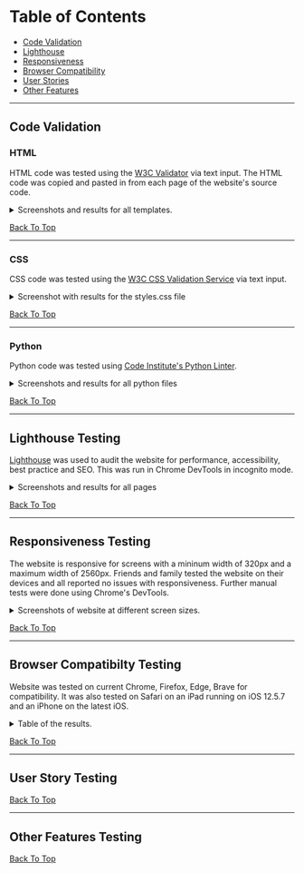 # Table of Contents

* [Code Validation](#code-validation)
* [Lighthouse](#lighthouse-testing)
* [Responsiveness](#responsiveness-testing)
* [Browser Compatibility](#browser-compatibilty-testing)
* [User Stories](#user-story-testing)
* [Other Features](#other-features-testing)

_____

## Code Validation

### HTML

HTML code was tested using the [W3C Validator](https://validator.w3.org/) via text input.  The HTML code was copied and pasted in from each page of the website's source code.

<details>
<summary>Screenshots and results for all templates.</summary>
<br>

**HOME**

![No Errors or Warnings to show](documentation/html-val-home.png)

**ABOUT**

![No Errors or Warnings to show](documentation/html-val-about.png)

**SERVICES**

![No Errors or Warnings to show](documentation/html-val-services.png)

**SIGNUP/REGISTER**

![No Errors or Warnings to show](documentation/html-val-signup.png)

**LOGIN**

![No Errors or Warnings to show](documentation/html-val-login.png)

**PROFILE**

![No Errors or Warnings to show](documentation/html-val-profile.png)

**LOGOUT**

![No Errors or Warnings to show](documentation/html-val-logout.png)

**APPOINTMENTS LIST**

![No Errors or Warnings to show](documentation/html-val-appts.png)

**APPOINTMENT CREATE**

![No Errors or Warnings to show](documentation/html-val-createappt.png)

**APPOINTMENT READ**

![No Errors or Warnings to show](documentation/html-val-viewappt.png)

**APPOINTMENT UPDATE**

![No Errors or Warnings to show](documentation/html-val-updateappt.png)

**APPOINTMENT DELETE**

![No Errors or Warnings to show](documentation/html-val-deleteappt.png)

**403**

![No Errors or Warnings to show](documentation/html-val-403.png)

**404**

![No Errors or Warnings to show](documentation/html-val-404.png)

</details>

[Back To Top](#table-of-contents)

_____

### CSS

CSS code was tested using the [W3C CSS Validation Service](https://jigsaw.w3.org/css-validator/) via text input. 

<details>
<summary>Screenshot with results for the styles.css file</summary>

**styles.css**

![No Error Found](documentation/css-val.png)

![15 Warnings](documentation/css-val-warnings.png)

* 12 warnings due to vendor extension prefixes.  The CSS file was run through [Autoprefixer CSS Online](https://autoprefixer.github.io/) for browser support.
* 3 warnings due to having the same `background-color` and `border-color` on the same element.  This is essential since I am overriding Bootstrap's button classes.  A solution to this would be to use different class names for my custom buttons but because of time constraints this was not implemented at this time. 

<br>

</details>

[Back To Top](#table-of-contents)

_____

### Python

Python code was tested using [Code Institute's Python Linter](https://pep8ci.herokuapp.com/).

<details>
<summary>Screenshots and results for all python files</summary>

Long lines in `settings.py` and `env.py` were cleared using `# noqa`. These were values by the Django generated AUTH_PASSWORD_VALIDATORS, the values for STATICFILES_STORAGE and DEFAULT_FILE_STORAGE and the values for DATABASE_URL and CLOUDINARY_URL in the `env.py` file which were giving errors when separated into two lines.

**tailors_thimble**

* settings.py

![All clear, no errors found](documentation/python-val-settings.py.png)

* urls.py

![All clear, no errors found](documentation/python-val-urls.py.png)

**users**

* admin.py

![All clear, no errors found](documentation/python-val-users_admin.py.png)

* apps.py

![All clear, no errors found](documentation/python-val-users_apps.py.png)

* forms.py

![All clear, no errors found](documentation/python-val-users_forms.py.png)

* models.py

![All clear, no errors found](documentation/python-val-users_models.py.png)

* signals.py

![All clear, no errors found](documentation/python-val-users_signals.py.png)

* views.py

![All clear, no errors found](documentation/python-val-users_views.py.png)

**tailoring**

* admin.py

![All clear, no errors found](documentation/python-val-tailoring_admin.py.png)

* constants.py

![All clear, no errors found](documentation/python-val-tailoring_constants.py.png)

* forms.py

![All clear, no errors found](documentation/python-val-tailoring_forms.py.png)

* models.py

![All clear, no errors found](documentation/python-val-tailoring_models.py.png)

* urls.py

![All clear, no errors found](documentation/python-val-tailoring_urls.py.png)

* views.py

![All clear, no errors found](documentation/python-val-tailoring_views.py.png)

**root**

* env.py

![All clear, no errors found](documentation/python-val-env.py.png)

<br>

</details>

[Back To Top](#table-of-contents)

_____

## Lighthouse Testing

[Lighthouse](https://developer.chrome.com/docs/lighthouse/overview/) was used to audit the website for performance, accessibility, best practice and SEO.  This was run in Chrome DevTools in incognito mode. 

<details>
<summary>Screenshots and results for all pages</summary>
<br>

**HOME**

* Mobile

![Passed](documentation/mobile-home.png)

* Desktop

![Passed](documentation/desktop-home.png)

**ABOUT**

* Mobile

![Passed](documentation/mobile-about.png)

* Desktop

![Passed](documentation/desktop-about.png)

**SERVICES**

* Mobile

![Passed](documentation/mobile-services.png)

* Desktop

![Passed](documentation/desktop-services.png)

**SIGNIN/REGISTER**

* Mobile

![Passed](documentation/mobile-signup.png)

* Desktop

![Passed](documentation/desktop-signup.png)

**LOGIN**

* Mobile

![Passed](documentation/mobile-login.png)

* Desktop

![Passed](documentation/desktop-login.png)

**PROFILE**

* Mobile

![Passed](documentation/mobile-profile.png)

* Desktop

![Passed](documentation/desktop-profile.png)

**LOGOUT**

* Mobile

![Passed](documentation/mobile-logout.png)

* Desktop

![Passed](documentation/desktop-logout.png)


The following are the results for the Appointment pages

| Page | Device | Performance | Accessibility | Best Practice | SEO |
| ---- | ------ | ----------- | ------------- | ------------- | --- |
| Appointments w/o appointments | mobile  |  96 | 100 | 100 |  97 |
|                               | desktop | 100 | 100 | 100 | 100 |
| Appointments w/o profile | mobile  |  94 | 100 | 100 |  96 |
|                          | desktop | 100 | 100 | 100 | 100 |
| Appointments List        | mobile  |  95 | 100 | 100 |  97 |
|                          | desktop | 100 | 100 | 100 | 100 |
| Appointment Create       | mobile  |  94 | 100 |  92 |  98 |
|                          | desktop | 100 | 100 |  92 | 100 |
| Appointment Read         | mobile  |  98 | 100 | 100 |  97 |
|                          | desktop |  99 | 100 | 100 | 100 |
| Appointment Update       | mobile  |  98 | 100 | 100 |  98 |
|                          | desktop | 100 | 100 | 100 | 100 |
| Appointment Delete       | mobile  |  98 | 100 | 100 |  97 |
|                          | desktop |  99 | 100 | 100 | 100 |
<br>
</details>

[Back To Top](#table-of-contents)

_____

## Responsiveness Testing

The website is responsive for screens with a mininum width of 320px and a maximum width of 2560px. Friends and family tested the website on their devices and all reported no issues with responsiveness.  Further manual tests were done using Chrome's DevTools.

<details>
<summary>Screenshots of website at different screen sizes.</summary>

**NAVBAR & HOME HERO**

        Mobile - iPhone 320px
![Navbar & Home Hero on mobile](documentation/nav%2Bhero-iphone5_320.jpg)

        Tablet - iPad Mini 768px
![Navbar & Home Hero on tablet](documentation/nav%2Bhero-ipadmini_768.jpg)

        Desktop - Nest Hub - 1024px
![Navbar & Home Hero on desktop](documentation/nav%2Bhero-nesthub_1024.png)

**FOOTER**

        Mobile - Galaxy S9+ - 320px
![Footer on mobile](documentation/footer-galaxys9_320.png)

        Tablet - Surface Pro 7 - 912px
![Footer on tablet](documentation/footer-surfacepro7_912.png)

**HOME**

        Mobile - Galaxy S9 - 320px
![Home on mobile](documentation/home-galaxys9_320.png)

        Tablet - iPad - 768px
![Home on tablet](documentation/home-ipad_768.png)
 
        Desktop - Nest Hub Pro - 1280px
![Home on desktop](documentation/home-nesthubmax_1280.png)

*Noted in bugs yet to fix*:- Slight issue with images not scaling up equally at screen-sizes > 1200px 

**ABOUT**

        Mobile - iPhone 12 Pro -390px
![About on mobile](documentation/about-iphone12pro_390.png)

        Mobile - Samsung Galaxy S20 Ultra - 412px
![About Process on mobile](documentation/about-samsunggals20_412.png)

        Tablet - iPad Air - 820px
![About Process on tablet](documentation/about-ipadair_820.png)

        Desktop - Nest Hub Pro - 1200px
![About Process on desktop](documentation/about-nesthubpro_1200.png)

**SERVICES**

        Mobile - iPhone XR - 414px
![Services on mobile](documentation/services-iphoneXR_414.png)

        Tablet - Surface Pro 7 - 912px
![Services on tablet](documentation/services-surfacepro7_912.png)

        Desktop - Desktop - 1440px
![Services on desktop](documentation/services-desktop_1440.png)

**PROFILE**

        Mobile - iPhone 12 Pro - 800px
![Profile on mobile](documentation/profile-iphone12pro_380.png)

        Tablet - iPad Pro - 1200px
![Profile on tablet](documentation/profile-ipadpro_1024.png)

**APPOINTMENTS**

        Mobile - iPhone 6/7/8 - 375px
![Appointments List on mobile](documentation/appts-iphone678_375.png)

        Tablet - Surface Pro 7 - 912px
![Appointments List on tablet](documentation/appts-surfacepro_812.png)

        Desktop - Nest Hub Max - 1200px
![Appointments List on desktop](documentation/appts-nesthubmax_1200.png)

**ALL OTHER PAGES**

All other pages have been tested with DevTools and results have been recorded in the table below which checks if the cards are clear and visible on mobile and if they are horizontally aligned on Tablet and Desktop.

| Page | Mobile | Tablet | Desktop |
| ---- | ------ | ------ | ------- |
| Register | Yes | Yes | Yes |
| Login | Yes | Yes | Yes |
| Logout | Yes | Yes | Yes | 
| Appt Detail | Yes | Yes | Yes |
| Appt Create | Yes | Yes | Yes |
| Appt Update | Yes | Yes | Yes |
| Appt Delete | Yes | Yes | Yes |
<br>
</details>

[Back To Top](#table-of-contents)

_____

## Browser Compatibilty Testing

Website was tested on current Chrome, Firefox, Edge, Brave for compatibility.  It was also tested on Safari on an iPad running on iOS 12.5.7 and an iPhone on the latest iOS.  

<details>
<summary>Table of the results.</summary>

| Intended | Chrome | Firefox | Edge | Brave | Safari iOS 12 | Safari iOS 15 |
| -------- | ------ | ------- | ---- | ----- | ------------- | ------------- |
| Appearance | Good | Good | Good | Good | Poor | Good |
| Responsiveness | Good | Good | Good | Good | Fair | Good |

The issue with using Safari on iOS 12 is that it doesn't support webp images, therefore all webP images were not visible.

</details>

[Back To Top](#table-of-contents)

_____

## User Story Testing


[Back To Top](#table-of-contents)

_____

## Other Features Testing


[Back To Top](#table-of-contents)

